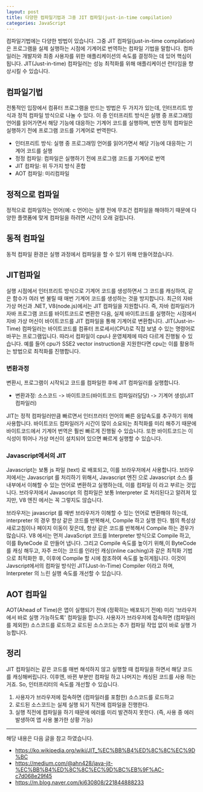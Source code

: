 ```yaml
---
layout: post
title: 다양한 컴파일기법과 그중 JIT 컴파일(just-in-time compilation)
categories: JavaScript
---
```


컴파일기법에는 다양한 방법이 있습니다. 그중 JIT 컴파일(just-in-time compilation)은 프로그램을 실제 실행하는 시점에 기계어로 번역하는 컴파일 기법을 말합니다. 컴파일러는 개발자와 최종 사용자를 위한 애플리케이션의 속도를 결정하는 데 있어 핵심이 됩니다. JIT(Just-in-time) 컴파일러는 성능 최적화를 위해 애플리케이션 런타임을 향상시킬 수 있습니다.

## 컴파일기법

전통적인 입장에서 컴퓨터 프로그램을 만드는 방법은 두 가지가 있는데, 인터프리트 방식과 정적 컴파일 방식으로 나눌 수 있다. 이 중 인터프리트 방식은 실행 중 프로그래밍 언어를 읽어가면서 해당 기능에 대응하는 기계어 코드를 실행하며, 반면 정적 컴파일은 실행하기 전에 프로그램 코드를 기계어로 번역한다.

- 인터프리트 방식: 실행 중 프로그래밍 언어를 읽어가면서 해당 기능에 대응하는 기계어 코드를 실행
- 정정 컴파일: 컴파일은 실행하기 전에 프로그램 코드를 기계어로 번역
- JIT 컴파일: 위 두가지 방식 혼합
- AOT 컴파일: 미리컴파일

## 정적으로 컴파일

정적으로 컴파일하는 언어(예: c 언어)는 실행 전에 무조건 컴파일을 해야하기 때문에 다양한 플랫폼에 맞게 컴파일을 하려면 시간이 오래 걸립니다.

## 동적 컴파일

동적 컴파일 환경은 실행 과정에서 컴파일을 할 수 있기 위해 만들어졌습니다.

## JIT컴파일

실행 시점에서 인터프리트 방식으로 기계어 코드를 생성하면서 그 코드를 캐싱하여, 같은 함수가 여러 번 불릴 때 매번 기계어 코드를 생성하는 것을 방지합니다. 최근의 자바 가상 머신과 .NET, V8(node.js)에서는 JIT 컴파일을 지원합니다. 즉, 자바 컴파일러가 자바 프로그램 코드를 바이트코드로 변환한 다음, 실제 바이트코드를 실행하는 시점에서 자바 가상 머신이 바이트코드를 JIT 컴파일을 통해 기계어로 변환합니다. JIT(Just-in-Time) 컴파일러는 바이트코드를 컴퓨터 프로세서(CPU)로 직접 보낼 수 있는 명령어로 바꾸는 프로그램입니다. 따라서 컴파일이 cpu나 운영체제에 따라 다르게 진행될 수 있습니다. 예를 들어 cpu가 SSE2 vector instruction을 지원한다면 cpu는 이를 활용하는 방법으로 최적화를 진행합니다.

### 변환과정

변환시, 프로그램이 시작되고 코드를 컴파일한 후에 JIT 컴파일러를 실행합니다.

- 변환과정: 소스코드 -> 바이트코드(바이트코드 컴파일러담당) -> 기계어 생성(JIT컴파일러)

JIT는 정적 컴파일러만큼 빠르면서 인터프러터 언어의 빠른 응답속도를 추구하기 위해 사용합니다. 바이트코드 컴파일러가 시간이 많이 소요되는 최적화를 미리 해주기 때문에 바이트코드에서 기계어 번역은 훨씬 빠르게 진행될 수 있습니다. 또한 바이트코드는 이식성이 뛰어나 가상 머신이 설치되어 있으면 빠르게 실행할 수 있습니다.

### Javascript에서의 JIT

Javascript는 보통 js 파일 (text) 로 배포되고, 이를 브라우저에서 사용합니다. 브라우저에서는 Javascript 를 처리하기 위해서, Javascript 엔진 으로 Javascript 소스 를 내부에서 이해할 수 있는 언어로 변환하고 실행하는데, 이를 컴파일 이 라고 부르는 것입니다. 브라우저에서 Javascript 의 컴파일은 보통 Interpreter 로 처리된다고 알려져 있지만, V8 엔진 에서는 꼭 그렇지도 않습니다.

브라우저는 javascript 를 매번 브라우저가 이해할 수 있는 언어로 변환해야 하는데, interpreter 의 경우 항상 같은 코드를 반복해서, Compile 하고 실행 한다. 웹의 특성상 새로고침이나 페이지 이동이 잦은데, 항상 같은 코드를 반복해서 Compile 하는 경우가 많습니다. V8 에서는 먼저 JavaScript 코드를 Interpreter 방식으로 Compile 하고, 이를 ByteCode 로 만들어 냅니다. 그리고 Compile 속도를 높이기 위해,이 ByteCode를 캐싱 해두고, 자주 쓰이는 코드를 인라인 캐싱(inline caching)과 같은 최적화 기법으로 최적화한 후, 이후에 Compile 할 시에 참조하여 속도를 높히게됩니다. 이것이 Javscript에서의 컴파일 방식인 JIT(Just-In-Time) Compiler 이라고 하며, Interpreter 의 느린 실행 속도를 개선할 수 있습니다.

## AOT 컴파일

AOT(Ahead of Time)은 앱이 실행되기 전에 (정확히는 배포되기 전에) 미리 '브라우저에서 바로 실행 가능하도록' 컴파일을 합니다. 사용자가 브라우저에 접속하면 (컴파일러를 제외한) 소스코드를 로드하고 로드된 소스코드는 추가 컴파일 작업 없이 바로 실행 가능합니다.

## 정리

JIT 컴파일러는 같은 코드를 매번 해석하지 않고 실행할 때 컴파일을 하면서 해당 코드를 캐싱해버립니다. 이후엔, 바뀐 부분만 컴파일 하고 나머지는 캐싱된 코드를 사용 하는 거죠. So, 인터프리터의 속도를 개선할 수 있습니다.

1. 사용자가 브라우저에 접속하면 (컴파일러를 포함한) 소스코드를 로드하고
2. 로드된 소스코드는 실제 실행 되기 직전에 컴파일을 진행한다.
3. 실행 직전에 컴파일을 하기 때문에 에러를 미리 발견하지 못한다. (즉, 사용 중 에러 발생하여 앱 사용 불가한 상황 가능)

---

해당 내용은 다음 글을 참고 하였습니다.

- https://ko.wikipedia.org/wiki/JIT_%EC%BB%B4%ED%8C%8C%EC%9D%BC
- https://medium.com/@ahn428/java-jit-%EC%BB%B4%ED%8C%8C%EC%9D%BC%EB%9F%AC-c7d068e29f45
- https://m.blog.naver.com/ki630808/221844888233
